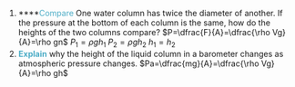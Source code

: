 1. ****<font color="#4bacc6">Compare</font> One water column has twice the diameter of another. If the pressure at the bottom of each column is the same, how do the heights of the two columns compare?
$P=\dfrac{F}{A}=\dfrac{\rho Vg}{A}=\rho gn$
$P_1=\rho g h_{1}$ 
$P_2=\rho g h_{2}$
$h_1=h_2$
2. **<font color="#4bacc6">Explain</font>** why the height of the liquid column in a barometer changes as atmospheric pressure changes.
$Pa=\dfrac{mg}{A}=\dfrac{\rho Vg}{A}=\rho gh$
